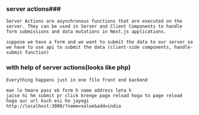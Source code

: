 ### server actions###
```
Server Actions are asynchronous functions that are executed on the server. They can be used in Server and Client Components to handle form submissions and data mutations in Next.js applications.
```

```
suppose we have a form and we want to submit the data to our server so we have to use api to submit the data (client-side components, handle-submit function)
```

### with help of server actions(looks like php)
```
Everything happens just in one file front end backend

man lo hmare pass ek form h name address leta h 
jaise hi hm submit pr click krenge page reload hoga to page reload hoga aur url kuch esi ho jayegi
http://localhost:3000/?name=value&add=india
```
``` to maintain all the server actions create a actions folder and maintain all the actions there
```